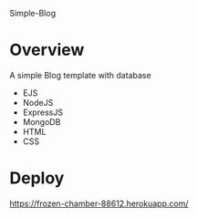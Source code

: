 Simple-Blog

# Overview

A simple Blog template with database
- EJS
- NodeJS
- ExpressJS
- MongoDB
- HTML
- CSS

# Deploy

https://frozen-chamber-88612.herokuapp.com/
